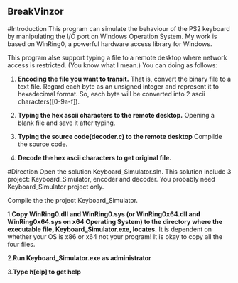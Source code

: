 ## BreakVinzor

#Introduction
This program can simulate the behaviour of the PS2 keyboard by manipulating the I/O port on Windows Operation System.
My work is based on WinRing0, a powerful hardware access library for Windows.

This program alse support typing a file to a remote desktop where network access is restricted.
(You know what I mean.) You can doing as follows:

1. **Encoding the file you want to transit.** That is, convert the binary file to a text file.
Regard each byte as an unsigned integer and represent it to hexadecimal format.
So, each byte will be converted into 2 ascii characters([0-9a-f]).

2. **Typing the hex ascii characters to the remote desktop.** Opening a blank file and save it after typing.

3. **Typing the source code(decoder.c) to the remote desktop** Compilde the source code.

4. **Decode the hex ascii characters to get original file.**


#Direction
Open the solution Keyboard_Simulator.sln. This solution include 3 project: Keyboard_Simulator, encoder and decoder.
You probably need Keyboard_Simulator project only.

Compile the the project Keyboard_Simulator.

1.**Copy WinRing0.dll and WinRing0.sys (or WinRing0x64.dll and WinRing0x64.sys on x64 Operating System) to the directory
where the executable file, Keyboard_Simulator.exe, locates.** It is dependent on whether your OS is x86 or x64
not your program! It is okay to copy all the four files.

2.**Run Keyboard_Simulator.exe as administrator**

3.**Type h[elp] to get help**
